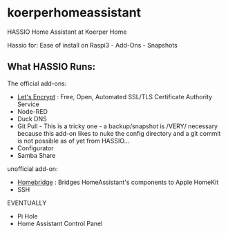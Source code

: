 # koerperhomeassistant
HASSIO Home Assistant at Koerper Home

Hassio for:
Ease of install on Raspi3  -  Add-Ons  -  Snapshots


## What HASSIO Runs:

The official add-ons:
* [Let's Encrypt](https://letsencrypt.org) : Free, Open, Automated SSL/TLS Certificate Authority Service
* Node-RED
* Duck DNS
* Git Pull - This is a tricky one - a backup/snapshot is /VERY/ necessary because this add-on likes to nuke the config directory and a git commit is not possible as of yet from HASSIO...
* Configurator
* Samba Share

unofficial add-on:
* [Homebridge](https://github.com/home-assistant/homebridge-homeassistant) : Bridges HomeAssistant's components to Apple HomeKit
* SSH

EVENTUALLY 
* Pi Hole
* Home Assistant Control Panel
